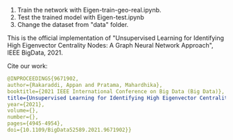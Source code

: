 1. Train the network with Eigen-train-geo-real.ipynb.
2. Test the trained model with Eigen-test.ipynb
3. Change the dataset from "data" folder.


This is the official implementation of "Unsupervised Learning for Identifying High Eigenvector Centrality Nodes: A Graph Neural Network Approach", IEEE BigData, 2021.

Cite our work:

```yaml
@INPROCEEDINGS{9671902,  
author={Rakaraddi, Appan and Pratama, Mahardhika},  
booktitle={2021 IEEE International Conference on Big Data (Big Data)},   
title={Unsupervised Learning for Identifying High Eigenvector Centrality Nodes: A Graph Neural Network Approach},   
year={2021},  
volume={},  
number={},  
pages={4945-4954},  
doi={10.1109/BigData52589.2021.9671902}}
```
